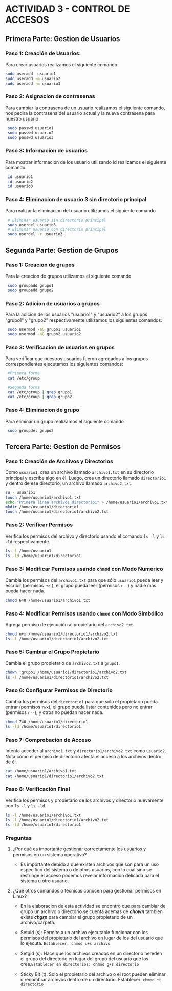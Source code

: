 # ACTIVIDAD 3 - CONTROL DE ACCESOS

## Primera Parte: Gestion de Usuarios
### Paso 1: Creación de Usuarios: 

Para crear usuarios realizamos el siguiente comando

```bash
sudo useradd  usuario1
sudo useradd -m usuario2
sudo useradd -m usuario3
```

### Paso 2: Asignacion de contrasenas 

Para cambiar la contrasena de un usuario realizamos el siguiente comando, nos pedira la contrasena del usuario actual y la nueva contrasena para nuestro usuario

```bash
 sudo passwd usuario1
 sudo passwd usuario2
 sudo passwd usuario3
```

### Paso 3: Informacion de usuarios

Para mostrar informacion de los usuario utilizando id realizamos el siguiente comando

```bash
 id usuario1
 id usuario2
 id usuario3
```

### Paso 4: Eliminacion de usuario 3 sin directorio principal

Para realizar la eliminacion del usuario utilizamos el siguiente comando

```bash
 # Eliminar usuario sin directorio principal
 sudo userdel usuario3
 # Eliminar usuario con directorio principal
 sudo userdel -r usuario3
```

## Segunda Parte: Gestion de Grupos
### Paso 1: Creacion de grupos
Para la creacion de grupos utilizamos el siguiente comando

```bash
 sudo groupadd grupo1
 sudo groupadd grupo2
```

### Paso 2: Adicion de usuarios a grupos
Para la adicion de los usuarios "usuario1" y "usuario2" a los grupos "grupo1" y "grupo2" respectivamente utilizamos los siguientes comandos:

```bash
 sudo usermod -aG grupo1 usuario1
 sudo usermod -aG grupo2 usuario2
```

### Paso 3: Verificacion de usuarios en grupos
Para verificar que nuestros usuarios fueron agregados a los grupos correspondientes ejecutamos los siguientes comandos:

```bash
 #Primera forma
 cat /etc/group

 #Segunda forma
 cat /etc/group | grep grupo1
 cat /etc/group | grep grupo2
```
### Paso 4: Eliminacion de grupo
Para eliminar un grupo realizamos el siguiente comando

```bash
 sudo groupdel grupo2
```


## Tercera Parte: Gestion de Permisos
### Paso 1: Creación de Archivos y Directorios

Como `usuario1`, crea un archivo llamado `archivo1.txt` en su directorio principal y escribe algo en él. Luego, crea un directorio llamado `directorio1` y dentro de ese directorio, un archivo llamado `archivo2.txt`.

```bash
su - usuario1
touch /home/usuario1/archivo1.txt
echo "Primera linea archivo1 directorio1" > /home/usuario1/archivo1.txt
mkdir /home/usuario1/directorio1
touch /home/usuario1/directorio1/archivo2.txt
```

### Paso 2: Verificar Permisos

Verifica los permisos del archivo y directorio usando el comando `ls -l` y `ls -ld` respectivamente.

```bash
ls -l /home/usuario1
ls -ld /home/usuario1/directorio1
```

### Paso 3: Modificar Permisos usando `chmod` con Modo Numérico

Cambia los permisos del `archivo1.txt` para que sólo `usuario1` pueda leer y escribir (permisos `rw-`), el grupo pueda leer (permisos `r--`) y nadie más pueda hacer nada.

```bash
chmod 640 /home/usuario1/archivo1.txt
```

### Paso 4: Modificar Permisos usando `chmod` con Modo Simbólico

Agrega permiso de ejecución al propietario del `archivo2.txt`.

```bash
chmod u+x /home/usuario1/directorio1/archivo2.txt
ls -l /home/usuario1/directorio1/archivo2.txt
```

### Paso 5: Cambiar el Grupo Propietario

Cambia el grupo propietario de `archivo2.txt` a `grupo1`.

```bash
chown :grupo1 /home/usuario1/directorio1/archivo2.txt
ls -l /home/usuario1/directorio1/archivo2.txt
```

### Paso 6: Configurar Permisos de Directorio

Cambia los permisos del `directorio1` para que sólo el propietario pueda entrar (permisos `rwx`), el grupo pueda listar contenidos pero no entrar (permisos `r--`), y otros no puedan hacer nada.

```bash
chmod 740 /home/usuario1/directorio1
ls -ld /home/usuario1/directorio1
```

### Paso 7: Comprobación de Acceso

Intenta acceder al `archivo1.txt` y `directorio1/archivo2.txt` como `usuario2`. Nota cómo el permiso de directorio afecta el acceso a los archivos dentro de él.

```bash
cat /home/usuario1/archivo1.txt
cat /home/usuario1/directorio1/archivo2.txt
```

### Paso 8: Verificación Final

Verifica los permisos y propietario de los archivos y directorio nuevamente con `ls -l` y `ls -ld`.

```bash
ls -l /home/usuario1/archivo1.txt
ls -l /home/usuario1/directorio1/archivo2.txt
ls -ld /home/usuario1/directorio1
```

### Preguntas

1. ¿Por qué es importante gestionar correctamente los usuarios y permisos en un sistema operativo?
   - Es importante debido a que existen archivos que son para un uso especifico del sistema o de otros usuarios, con lo cual sino se restringe el acceso podemos revelar informacion delicada para el sistema u otro usuario.

2. ¿Qué otros comandos o técnicas conocen para gestionar permisos en Linux?
   -  En la elaboracion de esta actividad se encontro que para cambiar de grupo un archivo o directorio se cuenta ademas de ***chown*** tambien existe ***chgrp*** para cambiar el grupo propietario de un archivo/carpeta. 
   -  Setuid (s): Permite a un archivo ejecutable funcionar con los permisos del propietario del archivo en lugar de los del usuario que lo ejecuta. `Establecer: chmod u+s archivo`

   - Setgid (s): Hace que los archivos creados en un directorio hereden el grupo del directorio en lugar del grupo del usuario que los crea.`Establecer en directorios: chmod g+s directorio`

   - Sticky Bit (t): Solo el propietario del archivo o el root pueden eliminar o renombrar archivos dentro de un directorio. Establecer: `chmod +t directorio`